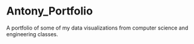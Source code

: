 # Antony_Portfolio
A portfolio of some of my data visualizations from computer science and engineering classes. 
